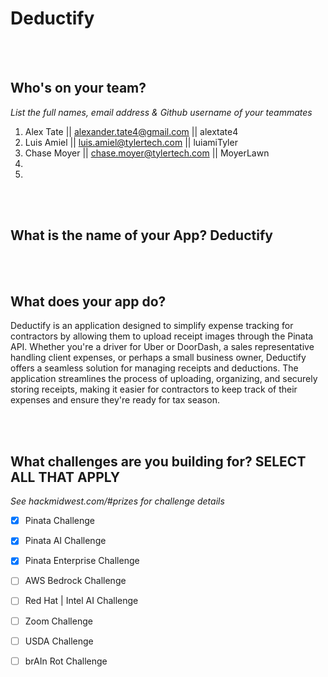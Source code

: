 # Deductify
<br /><br />

## Who's on your team?
*List the full names,  email address & Github username of your teammates*

1.   Alex Tate  || alexander.tate4@gmail.com || alextate4
2.   Luis Amiel || luis.amiel@tylertech.com || luiamiTyler
3.   Chase Moyer || chase.moyer@tylertech.com || MoyerLawn
4.
5.

<br /><br />


## What is the name of your App? Deductify

<br /><br />
## What does your app do?
Deductify is an application designed to simplify expense tracking for contractors by allowing them to upload receipt images through the Pinata API. Whether you're a driver for Uber or DoorDash, a sales representative handling client expenses, or perhaps a small business owner, Deductify offers a seamless solution for managing receipts and deductions. The application streamlines the process of uploading, organizing, and securely storing receipts, making it easier for contractors to keep track of their expenses and ensure they're ready for tax season.

<br /><br />


## What challenges are you building for? SELECT ALL THAT APPLY
*See hackmidwest.com/#prizes for challenge details*
- [X]  Pinata Challenge
- [X]  Pinata AI Challenge
- [X]  Pinata Enterprise Challenge
- [ ]  AWS Bedrock Challenge
- [ ]  Red Hat | Intel AI Challenge
- [ ]  Zoom Challenge
- [ ]  USDA Challenge
- [ ]  brAIn Rot Challenge


<br /><br />
